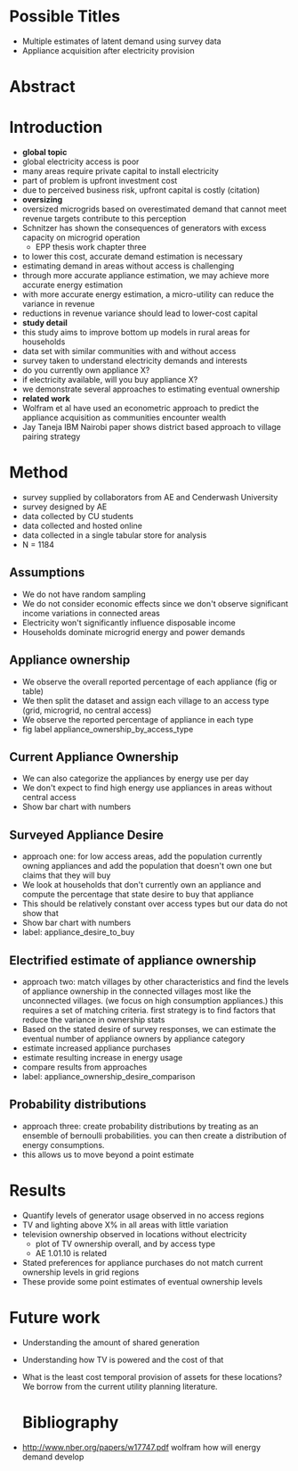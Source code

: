 # Possible Titles
- Multiple estimates of latent demand using survey data
- Appliance acquisition after electricity provision

# Abstract


# Introduction

- **global topic**
- global electricity access is poor
- many areas require private capital to install electricity
- part of problem is upfront investment cost
- due to perceived business risk, upfront capital is costly (citation)
- **oversizing**
- oversized microgrids based on overestimated demand that cannot meet
    revenue targets contribute to this perception
- Schnitzer has shown the consequences of generators with excess
    capacity on microgrid operation
    - EPP thesis work chapter three
- to lower this cost, accurate demand estimation is necessary
- estimating demand in areas without access is challenging
- through more accurate appliance estimation, we may achieve more
    accurate energy estimation
- with more accurate energy estimation, a micro-utility can reduce
    the variance in revenue
- reductions in revenue variance should lead to lower-cost capital
- **study detail**
- this study aims to improve bottom up models in rural areas for
    households
- data set with similar communities with and without access
- survey taken to understand electricity demands and interests
- do you currently own appliance X?
- if electricity available, will you buy appliance X?
- we demonstrate several approaches to estimating eventual ownership
- **related work**
- Wolfram et al have used an econometric approach to predict the
    appliance acquisition as communities encounter wealth
- Jay Taneja IBM Nairobi paper shows district based approach to village
    pairing strategy


# Method

<!-- TODO: look through summer 2014 notes for appliance schnitzer notes -->
- survey supplied by collaborators from AE and Cenderwash University
- survey designed by AE
- data collected by CU students
- data collected and hosted online
- data collected in a single tabular store for analysis
- N = 1184


## Assumptions
- We do not have random sampling
- We do not consider economic effects since we don't observe significant
    income variations in connected areas
- Electricity won't significantly influence disposable income
- Households dominate microgrid energy and power demands


## Appliance ownership

<!-- TODO: create notebooks that have these sections in them -->
- We observe the overall reported percentage of each appliance (fig or
    table)
- We then split the dataset and assign each village to an access type
    (grid, microgrid, no central access)
- We observe the reported percentage of appliance in each type
- fig label appliance_ownership_by_access_type


## Current Appliance Ownership

- We can also categorize the appliances by energy use per day
- We don't expect to find high energy use appliances in areas without
    central access
- Show bar chart with numbers


## Surveyed Appliance Desire

- approach one: for low access areas, add the population currently
    owning appliances and add the population that doesn't own one but
    claims that they will buy
- We look at households that don't currently own an appliance and
    compute the percentage that state desire to buy that appliance
- This should be relatively constant over access types but our data do
    not show that
- Show bar chart with numbers
- label: appliance_desire_to_buy


## Electrified estimate of appliance ownership

- approach two: match villages by other characteristics and find the
    levels of appliance ownership in the connected villages most like
    the unconnected villages.  (we focus on high consumption
    appliances.)  this requires a set of matching criteria.  first
    strategy is to find factors that reduce the variance in ownership
    stats
- Based on the stated desire of survey responses, we can estimate the
    eventual number of appliance owners by appliance category
- estimate increased appliance purchases
- estimate resulting increase in energy usage
- compare results from approaches
- label: appliance_ownership_desire_comparison


## Probability distributions

- approach three: create probability distributions by treating as an
    ensemble of bernoulli probabilities.  you can then create a
    distribution of energy consumptions.
- this allows us to move beyond a point estimate


# Results

- Quantify levels of generator usage observed in no access regions
- TV and lighting above X% in all areas with little variation
- television ownership observed in locations without electricity
    - plot of TV ownership overall, and by access type
    - AE 1.01.10 is related
- Stated preferences for appliance purchases do not match current
    ownership levels in grid regions
- These provide some point estimates of eventual ownership levels


# Future work
- Understanding the amount of shared generation
- Understanding how TV is powered and the cost of that
- What is the least cost temporal provision of assets for these
    locations?  We borrow from the current utility planning literature.

    # Bibliography
- http://www.nber.org/papers/w17747.pdf wolfram how will energy demand
    develop
